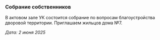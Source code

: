 ### Собрание собственников

В актовом зале УК состоится собрание по вопросам благоустройства дворовой территории. Приглашаем жильцов дома №7.

_Дата: 2 июня 2025_
